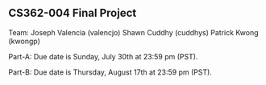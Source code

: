 CS362-004 Final Project
-----------------------

Team:
Joseph Valencia (valencjo)
Shawn Cuddhy (cuddhys)
Patrick Kwong (kwongp)

Part-A: Due date is Sunday, July 30th at 23:59 pm (PST).

Part-B: Due date is Thursday, August 17th at 23:59 pm (PST).
